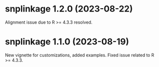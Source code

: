 # snplinkage 1.2.0 (2023-08-22)

Alignment issue due to R >= 4.3.3 resolved.

# snplinkage 1.1.0 (2023-08-19)

New vignette for customizations, added examples.
Fixed issue related to R >= 4.3.3.
